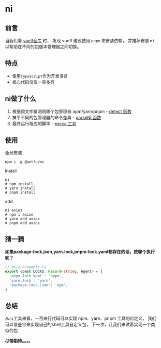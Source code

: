 # ni
## 前言
当我们看 [vue3仓库](https://github.com/vuejs/core/blob/main/.github/contributing.md#development-setup) 时， 发现 vue3 建议使用 `pnpm` 来安装依赖， 并推荐安装 `ni` 以帮助在不同的包版本管理器之间切换。

## 特点
- 使用`TypeScript`作为开发语言
- 核心代码仅仅一百多行

## ni做了什么
1. 根据锁文件猜测用哪个包管理器 npm/yarn/pnpm - [detect 函数](https://github.com/antfu/ni/src/detect.ts)
2. 抹平不同的包管理器的命令差异 - [parseNi 函数](https://github.com/antfu/ni/src/commands.ts)
3. 最终运行相应的脚本 - [execa 工具](https://github.com/sindresorhus/execa)
<!-- 
1. 找到项目根路径下的锁文件。返回对应的包管理器 `npm/yarn/pnpm`。
2. 如果没找到，那就返回 `null`。
3. 如果找到了，但是用户电脑没有这个命令，则询问用户是否自动安装。 
-->

## 使用
全局安装
```shell
npm i -g @antfu/ni
```
install
```shell
ni
# npm install
# yarn install
# pnpm install
```
add
```shell
ni axios
# npm i axios
# yarn add axios
# pnpm add axios
```

## 猜一猜
**如果package-lock.json,yarn.lock,pnpm-lock.yaml都存在的话，按哪个执行呢？**

```ts
// ni/src/agents.ts
export const LOCKS: Record<string, Agent> = {
  'pnpm-lock.yaml': 'pnpm',
  'yarn.lock': 'yarn',
  'package-lock.json': 'npm',
}
```

## 总结
从`ni`工具来看，一百来行代码可以实现 npm、yarn、pnpm 工具的自定义， 我们可以借鉴它来实现自己的shell工具自定义包， 下一次，让我们来试着实现一个类似的包

**尽情期待。。。。**
